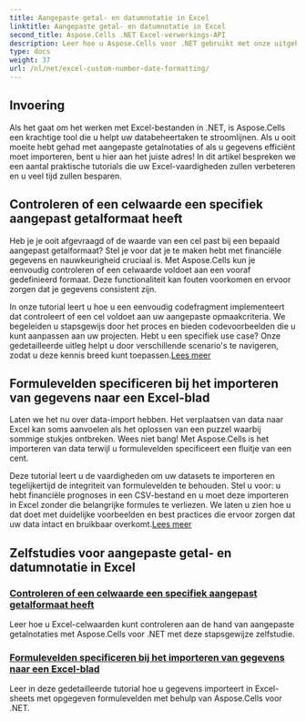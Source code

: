 ```yaml
---
title: Aangepaste getal- en datumnotatie in Excel
linktitle: Aangepaste getal- en datumnotatie in Excel
second_title: Aspose.Cells .NET Excel-verwerkings-API
description: Leer hoe u Aspose.Cells voor .NET gebruikt met onze uitgebreide tutorials over aangepaste nummer- en datumopmaak. Optimaliseer uw Excel-vaardigheden.
type: docs
weight: 37
url: /nl/net/excel-custom-number-date-formatting/
---
```

## Invoering

Als het gaat om het werken met Excel-bestanden in .NET, is Aspose.Cells een krachtige tool die u helpt uw databeheertaken te stroomlijnen. Als u ooit moeite hebt gehad met aangepaste getalnotaties of als u gegevens efficiënt moet importeren, bent u hier aan het juiste adres! In dit artikel bespreken we een aantal praktische tutorials die uw Excel-vaardigheden zullen verbeteren en u veel tijd zullen besparen.

## Controleren of een celwaarde een specifiek aangepast getalformaat heeft

Heb je je ooit afgevraagd of de waarde van een cel past bij een bepaald aangepast getalformaat? Stel je voor dat je te maken hebt met financiële gegevens en nauwkeurigheid cruciaal is. Met Aspose.Cells kun je eenvoudig controleren of een celwaarde voldoet aan een vooraf gedefinieerd formaat. Deze functionaliteit kan fouten voorkomen en ervoor zorgen dat je gegevens consistent zijn. 

In onze tutorial leert u hoe u een eenvoudig codefragment implementeert dat controleert of een cel voldoet aan uw aangepaste opmaakcriteria. We begeleiden u stapsgewijs door het proces en bieden codevoorbeelden die u kunt aanpassen aan uw projecten. Hebt u een specifiek use case? Onze gedetailleerde uitleg helpt u door verschillende scenario's te navigeren, zodat u deze kennis breed kunt toepassen.[Lees meer](./check-if-a-cell-value-is-in-a-specific-custom-number-format/)

## Formulevelden specificeren bij het importeren van gegevens naar een Excel-blad

Laten we het nu over data-import hebben. Het verplaatsen van data naar Excel kan soms aanvoelen als het oplossen van een puzzel waarbij sommige stukjes ontbreken. Wees niet bang! Met Aspose.Cells is het importeren van data terwijl u formulevelden specificeert een fluitje van een cent.

Deze tutorial leert u de vaardigheden om uw datasets te importeren en tegelijkertijd de integriteit van formulevelden te behouden. Stel u voor: u hebt financiële prognoses in een CSV-bestand en u moet deze importeren in Excel zonder die belangrijke formules te verliezen. We laten u zien hoe u dat doet met duidelijke voorbeelden en best practices die ervoor zorgen dat uw data intact en bruikbaar overkomt.[Lees meer](./specify-formula-fields-while-importing-data-to-worksheet-in-excel/)

## Zelfstudies voor aangepaste getal- en datumnotatie in Excel
### [Controleren of een celwaarde een specifiek aangepast getalformaat heeft](./check-if-a-cell-value-is-in-a-specific-custom-number-format/)
Leer hoe u Excel-celwaarden kunt controleren aan de hand van aangepaste getalnotaties met Aspose.Cells voor .NET met deze stapsgewijze zelfstudie.
### [Formulevelden specificeren bij het importeren van gegevens naar een Excel-blad](./specify-formula-fields-while-importing-data-to-worksheet-in-excel/)
Leer in deze gedetailleerde tutorial hoe u gegevens importeert in Excel-sheets met opgegeven formulevelden met behulp van Aspose.Cells voor .NET.